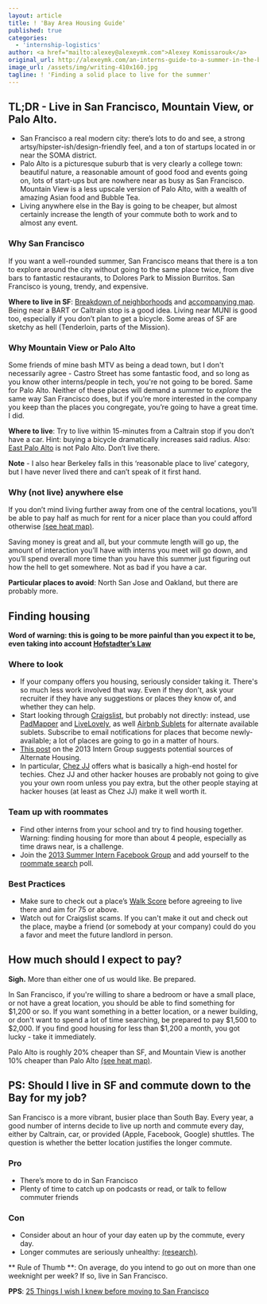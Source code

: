 ```yaml
---
layout: article
title: ! 'Bay Area Housing Guide'
published: true
categories:
  - 'internship-logistics'
author: <a href="mailto:alexey@alexeymk.com">Alexey Komissarouk</a>
original_url: http://alexeymk.com/an-interns-guide-to-a-summer-in-the-bay-area/
image_url: /assets/img/writing-410x160.jpg
tagline: ! 'Finding a solid place to live for the summer'
---
```


## TL;DR - Live in San Francisco, Mountain View, or Palo Alto.
- San Francisco a real modern city: there’s lots to do and see, a strong artsy/hipster-ish/design-friendly feel, and a ton of startups located in or near the SOMA district.
- Palo Alto is a picturesque suburb that is very clearly a college town: beautiful nature, a reasonable amount of good food and events going on, lots of start-ups but are nowhere near as busy as San Francisco.  Mountain View is a less upscale version of Palo Alto, with a wealth of amazing Asian food and Bubble Tea.
- Living anywhere else in the Bay is going to be cheaper, but almost certainly increase the length of your commute both to work and to almost any event.

### Why San Francisco
If you want a well-rounded summer, San Francisco means that there is a ton to explore around the city without going to the same place twice, from dive bars to fantastic restaurants, to Dolores Park to Mission Burritos.  San Francisco is young, trendy, and expensive.

**Where to live in SF**: [Breakdown of neighborhoods](http://www.thebolditalic.com/drewhoolhorst/stories/1958-moving-to-san-francisco) and [accompanying map](https://hood.theory.org/map.html).  Being near a BART or Caltrain stop is a good idea.  Living near MUNI is good too, especially if you don’t plan to get a bicycle.  Some areas of SF are sketchy as hell (Tenderloin, parts of the Mission).

### Why Mountain View or Palo Alto
Some friends of mine bash MTV as being a dead town, but I don't necessarily agree - Castro Street has some fantastic food, and so long as you know other interns/people in tech, you're not going to be bored. Same for Palo Alto.  Neither of these places will demand a summer to *explore* the same way San Francisco does, but if you’re more interested in the company you keep than the places you congregate, you’re going to have a great time.  I did.

**Where to live**: Try to live within 15-minutes from a Caltrain stop if you don’t have a car.  Hint: buying a bicycle dramatically increases said radius.  Also: [East Palo Alto](https://foursquare.com/v/the-ghetto/4beb53a0b3352d7fd26856d2) is not Palo Alto.  Don’t live there.

**Note** - I also hear Berkeley falls in this ‘reasonable place to live’ category, but I have never lived there and can’t speak of it first hand.

### Why (not live) anywhere else
If you don’t mind living further away from one of the central locations, you’ll be able to pay half as much for rent for a nicer place than you could afford otherwise [(see heat map)](https://www.kwelia.com/maps/public/sfbay).

Saving money is great and all, but your commute length will go up, the amount of interaction you’ll have with interns you meet will go down, and you’ll spend overall more time than you have this summer just figuring out how the hell to get somewhere.  Not as bad if you have a car.

**Particular places to avoid**: North San Jose and Oakland, but there are probably more.


## Finding housing
**Word of warning: this is going to be more painful than you expect it to be, even taking into account [Hofstadter’s Law](http://en.wikipedia.org/wiki/Hofstadter's_law)**
### Where to look
- If your company offers you housing, seriously consider taking it. There's so much less work involved that way.  Even if they don't, ask your recruiter if they have any suggestions or places they know of, and whether they can help.
- Start looking through [Craigslist](http://craigslist.org), but probably not directly: instead, use [PadMapper](http://padmapper.com) and [LiveLovely](http://livelovely.com), as well [Airbnb Sublets](https://www.airbnb.com/sublets) for alternate available sublets. Subscribe to email notifications for places that become newly-available; a lot of places are going to go in a matter of hours.
- [This post](https://www.facebook.com/groups/210814239033807/243098055805425/) on the 2013 Intern Group suggests potential sources of Alternate Housing.
- In particular, [Chez JJ](http://chezjj.com/) offers what is basically a high-end hostel for techies. Chez JJ and other hacker houses are probably not going to give you your own room unless you pay extra, but the other people staying at hacker houses (at least as Chez JJ) make it well worth it.
### Team up with roommates
- Find other interns from your school and try to find housing together. Warning: finding housing for more than about 4 people, especially as time draws near, is a challenge.
- Join the [2013 Summer Intern Facebook Group](https://www.facebook.com/groups/210814239033807/) and add yourself to the [roommate search](https://www.facebook.com/questions/251394174975813/?qa_ref=qd) poll.
### Best Practices
- Make sure to check out a place’s [Walk Score](http://walkscore.com) before agreeing to live there and aim for 75 or above.
- Watch out for Craigslist scams. If you can't make it out and check out the place, maybe a friend (or somebody at your company) could do you a favor and meet the future landlord in person.

## How much should I expect to pay?

**Sigh.**  More than either one of us would like.  Be prepared.

In San Francisco, if you're willing to share a bedroom or have a small place, or not have a great location, you should be able to find something for $1,200 or so.  If you want something in a better location, or a newer building, or don't want to spend a lot of time searching, be prepared to pay $1,500 to $2,000.  If you find good housing for less than $1,200 a month, you got lucky - take it immediately.

Palo Alto is roughly 20% cheaper than SF, and Mountain View is another 10% cheaper than Palo Alto [(see heat map)](https://www.kwelia.com/maps/public/sfbay).

## PS: Should I live in SF and commute down to the Bay for my job?

San Francisco is a more vibrant, busier place than South Bay.  Every year, a good number of interns decide to live up north and commute every day, either by Caltrain, car, or provided (Apple, Facebook, Google) shuttles.  The question is whether the better location justifies the longer commute.

### Pro
- There’s more to do in San Francisco
- Plenty of time to catch up on podcasts or read, or talk to fellow commuter friends

### Con
- Consider about an hour of your day eaten up by the commute, every day.
- Longer commutes are seriously unhealthy: [(research)](http://healthland.time.com/2012/05/08/long-commute-your-heart-and-waistline-may-suffer-for-it/).

** Rule of Thumb **:
On average, do you intend to go out on more than one weeknight per week? If so, live in San Francisco.

**PPS**: [25 Things I wish I knew before moving to San Francisco](http://jasonevanish.com/2013/01/17/25-things-i-wish-i-knew-before-moving-to-san-francisco/)
